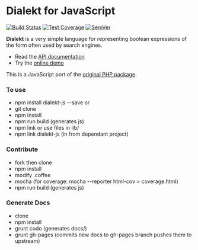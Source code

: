 # Dialekt for JavaScript

[![Build Status]](https://travis-ci.org/IcecaveStudios/dialekt-js)
[![Test Coverage]](https://coveralls.io/r/IcecaveStudios/dialekt-js?branch=develop)
[![SemVer]](http://semver.org)

**Dialekt** is a very simple language for representing boolean expressions of the form often used by search engines.

* Read the [API documentation](http://icecavestudios.github.io/dialekt-js/)
* Try the [online demo](http://dialekt.icecave.com.au)

This is a JavaScript port of the [original PHP package](https://github.com/IcecaveStudios/dialekt).


### To use
* npm install dialekt-js --save
or 
* git clone
* npm install
* npm run build (generates js)
* npm link or use files in lib/
* npm link dialekt-js (in from dependant project)


### Contribute
* fork then clone
* npm install
* modify .coffee
* mocha (for coverage: mocha --reporter html-cov > coverage.html)
* npm run build (generates js)



### Generate Docs
* clone
* npm install
* grunt codo (generates docs/)
* grunt gh-pages (commits new docs to gh-pages branch pushes them to upstream)



<!-- references -->
[Build Status]: http://img.shields.io/travis/IcecaveStudios/dialekt-js/develop.svg
[Test Coverage]: http://img.shields.io/coveralls/IcecaveStudios/dialekt-js/develop.svg
[SemVer]: http://img.shields.io/:semver-0.0.0-red.svg
